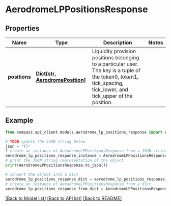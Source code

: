 # AerodromeLPPositionsResponse


## Properties

Name | Type | Description | Notes
------------ | ------------- | ------------- | -------------
**positions** | [**Dict[str, AerodromePosition]**](AerodromePosition.md) | Liquidity provision positions belonging to a particular user. The key is a tuple of the token0, token1, tick_spacing, tick_lower, and tick_upper of the position. | 

## Example

```python
from compass.api_client.models.aerodrome_lp_positions_response import AerodromeLPPositionsResponse

# TODO update the JSON string below
json = "{}"
# create an instance of AerodromeLPPositionsResponse from a JSON string
aerodrome_lp_positions_response_instance = AerodromeLPPositionsResponse.from_json(json)
# print the JSON string representation of the object
print(AerodromeLPPositionsResponse.to_json())

# convert the object into a dict
aerodrome_lp_positions_response_dict = aerodrome_lp_positions_response_instance.to_dict()
# create an instance of AerodromeLPPositionsResponse from a dict
aerodrome_lp_positions_response_from_dict = AerodromeLPPositionsResponse.from_dict(aerodrome_lp_positions_response_dict)
```
[[Back to Model list]](../README.md#documentation-for-models) [[Back to API list]](../README.md#documentation-for-api-endpoints) [[Back to README]](../README.md)


